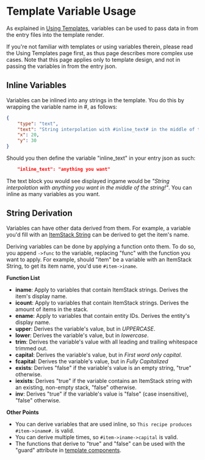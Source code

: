 # Template Variable Usage

As explained in [Using Templates](https://github.com/Vazkii/Patchouli/wiki/Using-Templates), variables can be used to pass data in from the entry files into the template render.

If you're not familiar with templates or using variables therein, please read the Using Templates page first, as thus page describes more complex use cases. Note that this page applies only to template design, and not in passing the variables in from the entry json.

## Inline Variables

Variables can be inlined into any strings in the template. You do this by wrapping the variable name in #, as follows:
```json
{
	"type": "text",
	"text": "String interpolation with #inline_text# in the middle of the string!",
	"x": 20,
	"y": 30
} 
```

Should you then define the variable "inline_text" in your entry json as such:

```json
	"inline_text": "anything you want"
```

The text block you would see displayed ingame would be _"String interpolation with anything you want in the middle of the string!"_. You can inline as many variables as you want.

## String Derivation

Variables can have other data derived from them. For example, a variable you'd fill with an [ItemStack String](https://github.com/Vazkii/Patchouli/wiki/ItemStack-String-Format) can be derived to get the item's name.

Deriving variables can be done by applying a function onto them. To do so, you append `->func` to the variable, replacing "func" with the function you want to apply. For example, should "item" be a variable with an ItemStack String, to get its item name, you'd use `#item->iname`.

**Function List**

* **iname**: Apply to variables that contain ItemStack strings. Derives the item's display name.
* **icount**: Apply to variables that contain ItemStack strings. Derives the amount of items in the stack.
* **ename**: Apply to variables that contain entity IDs. Derives the entity's display name.
* **upper**: Derives the variable's value, but in *UPPERCASE*.
* **lower**: Derives the variable's value, but in *lowercase*.
* **trim**: Derives the variable's value with all leading and trailing whitespace trimmed out.
* **capital**: Derives the variable's value, but in *First word only capital*.
* **fcapital**: Derives the variable's value, but in *Fully Capitalized*
* **exists**: Derives "false" if the variable's value is an empty string, "true" otherwise.
* **iexists**: Derives "true" if the variable contains an ItemStack string with an existing, non-empty stack, "false" otherwise.
* **inv**: Derives "true" if the  variable's value is "false" (case insensitive), "false" otherwise.

**Other Points**

* You can derive variables that are used inline, so `This recipe produces #item->iname#.` is valid.
* You can derive multiple times, so `#item->iname->capital` is valid.
* The functions that derive to "true" and "false" can be used with the "guard" attribute in [template components](https://github.com/Vazkii/Patchouli/wiki/Template-Components).
